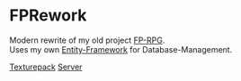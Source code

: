 # FPRework

Modern rewrite of my old project <a href="https://github.com/zManuu/FP-RPG">FP-RPG</a>.</br>
Uses my own <a href="https://github.com/zManuu/JavaEF">Entity-Framework</a> for Database-Management.

<a href="https://github.com/zManuu/FPRework-Texturepack">Texturepack</a>
<a href="https://github.com/zManuu/FPRework-Server">Server</a>
